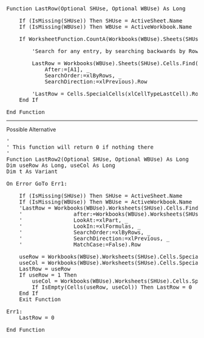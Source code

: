 <pre>
Function LastRow(Optional SHUse, Optional WBUse) As Long

    If (IsMissing(SHUse)) Then SHUse = ActiveSheet.Name
    If (IsMissing(WBUse)) Then WBUse = ActiveWorkbook.Name

    If WorksheetFunction.CountA(Workbooks(WBUse).Sheets(SHUse).Cells) > 0 Then

        'Search for any entry, by searching backwards by Rows.

        LastRow = Workbooks(WBUse).Sheets(SHUse).Cells.Find(What:="*", _
            After:=[A1], _
            SearchOrder:=xlByRows, _
            SearchDirection:=xlPrevious).Row
              
        'LastRow = Cells.SpecialCells(xlCellTypeLastCell).Row
    End If

End Function
</pre>

--------------------------------------------
Possible Alternative


<pre>
'
' This function will return 0 if nothing there
'
Function LastRow2(Optional SHUse, Optional WBUse) As Long
Dim useRow As Long, useCol As Long
Dim t As Variant

On Error GoTo Err1:

    If (IsMissing(SHUse)) Then SHUse = ActiveSheet.Name
    If (IsMissing(WBUse)) Then WBUse = ActiveWorkbook.Name
    'LastRow = Workbooks(WBUse).Worksheets(SHUse).Cells.Find(What:="*", _
    '                after:=Workbooks(WBUse).Worksheets(SHUse).Cells(1, 1), _
    '                LookAt:=xlPart, _
    '                LookIn:=xlFormulas, _
    '                SearchOrder:=xlByRows, _
    '                SearchDirection:=xlPrevious, _
    '                MatchCase:=False).Row
    
    useRow = Workbooks(WBUse).Worksheets(SHUse).Cells.SpecialCells(xlCellTypeLastCell).Row
    useCol = Workbooks(WBUse).Worksheets(SHUse).Cells.SpecialCells(xlCellTypeLastCell).Column
    LastRow = useRow
    If useRow = 1 Then
        useCol = Workbooks(WBUse).Worksheets(SHUse).Cells.SpecialCells(xlCellTypeLastCell).Column
        If IsEmpty(Cells(useRow, useCol)) Then LastRow = 0
    End If
    Exit Function

Err1:
    LastRow = 0
    
End Function
</pre>
